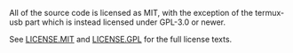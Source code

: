 All of the source code is licensed as MIT, with the exception of the
termux-usb part which is instead licensed under GPL-3.0 or newer.

See [LICENSE.MIT](LICENSE.MIT) and [LICENSE.GPL](LICENSE.GPL) for the
full license texts.

